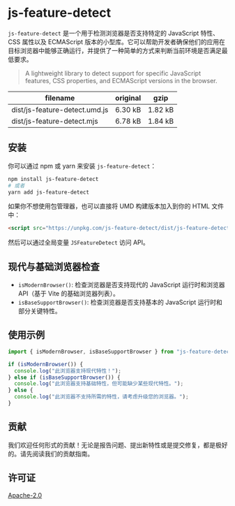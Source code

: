 # js-feature-detect

`js-feature-detect` 是一个用于检测浏览器是否支持特定的 JavaScript 特性、CSS 属性以及 ECMAScript 版本的小型库。它可以帮助开发者确保他们的应用在目标浏览器中能够正确运行，并提供了一种简单的方式来判断当前环境是否满足最低要求。

> A lightweight library to detect support for specific JavaScript features, CSS properties, and ECMAScript versions in the browser.

| filename                      | original | gzip    |
| ----------------------------- | -------- | ------- |
| dist/js-feature-detect.umd.js | 6.30 kB  | 1.82 kB |
| dist/js-feature-detect.mjs    | 6.78 kB  | 1.84 kB |

## 安装

你可以通过 npm 或 yarn 来安装 `js-feature-detect`：

```bash
npm install js-feature-detect
# 或者
yarn add js-feature-detect
```

如果你不想使用包管理器，也可以直接将 UMD 构建版本加入到你的 HTML 文件中：

```html
<script src="https://unpkg.com/js-feature-detect/dist/js-feature-detect.umd.js"></script>
```

然后可以通过全局变量 `JSFeatureDetect` 访问 API。

## 现代与基础浏览器检查

- `isModernBrowser()`: 检查浏览器是否支持现代的 JavaScript 运行时和浏览器 API（基于 Vite 的基础浏览器列表）。
- `isBaseSupportBrowser()`: 检查浏览器是否支持基本的 JavaScript 运行时和部分关键特性。

## 使用示例

```javascript
import { isModernBrowser, isBaseSupportBrowser } from "js-feature-detect";

if (isModernBrowser()) {
  console.log("此浏览器支持现代特性！");
} else if (isBaseSupportBrowser()) {
  console.log("此浏览器支持基础特性，但可能缺少某些现代特性。");
} else {
  console.log("此浏览器不支持所需的特性，请考虑升级您的浏览器。");
}
```

## 贡献

我们欢迎任何形式的贡献！无论是报告问题、提出新特性或是提交修复，都是极好的。请先阅读我们的贡献指南。

## 许可证

[Apache-2.0](LICENSE)
